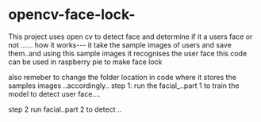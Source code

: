 # opencv-face-lock-
This project uses open cv to detect face and determine if it a users face or not ...... how it works--- it take the sample images of users and save them..and using this sample images it recognises the user face   this code can be used in raspberry pie to make face lock

also remeber to change the folder location in code where it stores the samples images ..accordingly..
step 1:
run the facial_..part 1 to train the model to detect user face....

step 2 run facial..part 2 to detect ..
